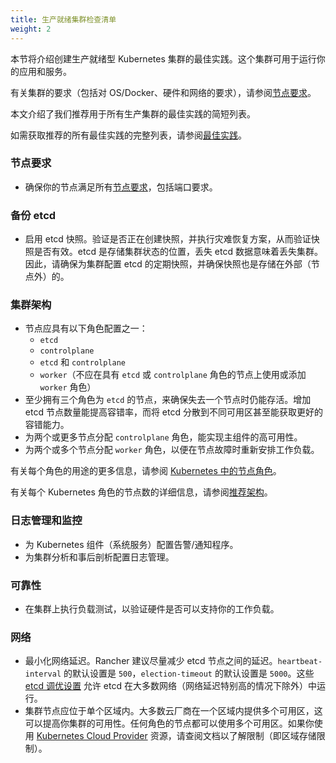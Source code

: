 ```yaml
---
title: 生产就绪集群检查清单
weight: 2
---
```


本节将介绍创建生产就绪型 Kubernetes 集群的最佳实践。这个集群可用于运行你的应用和服务。

有关集群的要求（包括对 OS/Docker、硬件和网络的要求），请参阅[节点要求]({{<baseurl>}}/rancher/v2.6/en/cluster-provisioning/node-requirements)。

本文介绍了我们推荐用于所有生产集群的最佳实践的简短列表。

如需获取推荐的所有最佳实践的完整列表，请参阅[最佳实践]({{<baseurl>}}/rancher/v2.6/en/best-practices)。

### 节点要求

- 确保你的节点满足所有[节点要求]({{<baseurl>}}/rancher/v2.6/en/cluster-provisioning/node-requirements/)，包括端口要求。

### 备份 etcd

- 启用 etcd 快照。验证是否正在创建快照，并执行灾难恢复方案，从而验证快照是否有效。etcd 是存储集群状态的位置，丢失 etcd 数据意味着丢失集群。因此，请确保为集群配置 etcd 的定期快照，并确保快照也是存储在外部（节点外）的。

### 集群架构

- 节点应具有以下角色配置之一：
  - `etcd`
  - `controlplane`
  - `etcd` 和 `controlplane`
  - `worker`（不应在具有 `etcd` 或 `controlplane` 角色的节点上使用或添加 `worker` 角色）
- 至少拥有三个角色为 `etcd` 的节点，来确保失去一个节点时仍能存活。增加 etcd 节点数量能提高容错率，而将 etcd 分散到不同可用区甚至能获取更好的容错能力。
- 为两个或更多节点分配 `controlplane` 角色，能实现主组件的高可用性。
- 为两个或多个节点分配 `worker` 角色，以便在节点故障时重新安排工作负载。

有关每个角色的用途的更多信息，请参阅 [Kubernetes 中的节点角色]({{<baseurl>}}/rancher/v2.6/en/cluster-provisioning/production/nodes-and-roles)。

有关每个 Kubernetes 角色的节点数的详细信息，请参阅[推荐架构]({{<baseurl>}}/rancher/v2.6/en/overview/architecture-recommendations/)。

### 日志管理和监控

- 为 Kubernetes 组件（系统服务）配置告警/通知程序。
- 为集群分析和事后剖析配置日志管理。

### 可靠性

- 在集群上执行负载测试，以验证硬件是否可以支持你的工作负载。

### 网络

- 最小化网络延迟。Rancher 建议尽量减少 etcd 节点之间的延迟。`heartbeat-interval` 的默认设置是 `500`，`election-timeout` 的默认设置是 `5000`。这些 [etcd 调优设置](https://coreos.com/etcd/docs/latest/tuning.html) 允许 etcd 在大多数网络（网络延迟特别高的情况下除外）中运行。
- 集群节点应位于单个区域内。大多数云厂商在一个区域内提供多个可用区，这可以提高你集群的可用性。任何角色的节点都可以使用多个可用区。如果你使用 [Kubernetes Cloud Provider]({{<baseurl>}}/rancher/v2.6/en/cluster-provisioning/rke-clusters/cloud-providers/) 资源，请查阅文档以了解限制（即区域存储限制）。
